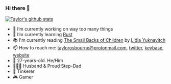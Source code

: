 ### Hi there 👋

[![Taylor's github stats](https://github-readme-stats.vercel.app/api?username=taylorosbourne)](https://github.com/anuraghazra/github-readme-stats)

- 🔭 I’m currently working on way too many things
- 🌱 I’m currently learning [Rust](https://www.rust-lang.org/)
- 📚 I'm currently reading [The Small Backs of Children](https://www.goodreads.com/book/show/23462654-the-small-backs-of-children) by [Lidia Yuknavitch](https://www.goodreads.com/author/show/435891.Lidia_Yuknavitch)
- 📫 How to reach me: <taylorosbourne@protonmail.com>, [twitter](https://twitter.com/taylorgosbourne), [keybase](https://keybase.io/tozkat), [website](https://taylorosbourne.com/)
- 🚀 27-years-old. He/Him
- 👨‍👩‍👧 Husband & Proud Step-Dad
- 🧰 Tinkerer
- 🎮 Gamer
